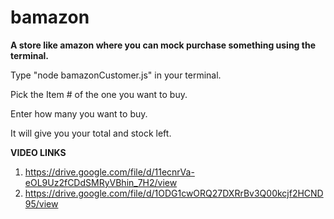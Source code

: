 # bamazon

**A store like amazon where you can mock purchase something using the terminal.**

Type "node bamazonCustomer.js" in your terminal.

Pick the Item # of the one you want to buy.

Enter how many you want to buy.

It will give you your total and stock left.


**VIDEO LINKS**

1. https://drive.google.com/file/d/11ecnrVa-eOL9Uz2fCDdSMRyVBhin_7H2/view
2. https://drive.google.com/file/d/1ODG1cwORQ27DXRrBv3Q00kcjf2HCND95/view